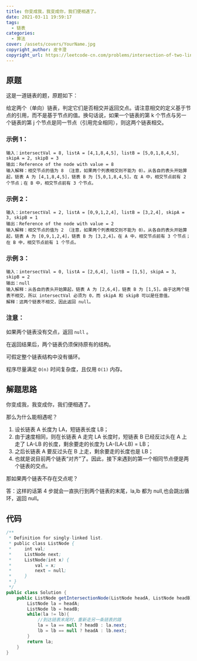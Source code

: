 ```yaml
---
title: 你变成我，我变成你，我们便相遇了。
date: 2021-03-11 19:59:17
tags:
  - 链表
categories:
  - 算法
cover: /assets/covers/YourName.jpg
copyright_author: 皮卡澄
copyright_url: https://leetcode-cn.com/problems/intersection-of-two-linked-lists-lcci/solution/ni-de-ming-zi-ni-bian-cheng-wo-wo-bian-c-q56d/
---
```


## 原题

这是一道链表的题，原题如下：

给定两个（单向）链表，判定它们是否相交并返回交点。请注意相交的定义基于节点的引用，而不是基于节点的值。换句话说，如果一个链表的第 k 个节点与另一个链表的第 j 个节点是同一节点（引用完全相同），则这两个链表相交。

### 示例 1：

```
输入：intersectVal = 8, listA = [4,1,8,4,5], listB = [5,0,1,8,4,5], skipA = 2, skipB = 3
输出：Reference of the node with value = 8
输入解释：相交节点的值为 8 （注意，如果两个列表相交则不能为 0）。从各自的表头开始算起，链表 A 为 [4,1,8,4,5]，链表 B 为 [5,0,1,8,4,5]。在 A 中，相交节点前有 2 个节点；在 B 中，相交节点前有 3 个节点。
```

### 示例 2：

```
输入：intersectVal = 2, listA = [0,9,1,2,4], listB = [3,2,4], skipA = 3, skipB = 1
输出：Reference of the node with value = 2
输入解释：相交节点的值为 2 （注意，如果两个列表相交则不能为 0）。从各自的表头开始算起，链表 A 为 [0,9,1,2,4]，链表 B 为 [3,2,4]。在 A 中，相交节点前有 3 个节点；在 B 中，相交节点前有 1 个节点。
```

### 示例 3：

```
输入：intersectVal = 0, listA = [2,6,4], listB = [1,5], skipA = 3, skipB = 2
输出：null
输入解释：从各自的表头开始算起，链表 A 为 [2,6,4]，链表 B 为 [1,5]。由于这两个链表不相交，所以 intersectVal 必须为 0，而 skipA 和 skipB 可以是任意值。
解释：这两个链表不相交，因此返回 null。
```

### 注意：

如果两个链表没有交点，返回 `null` 。

在返回结果后，两个链表仍须保持原有的结构。

可假定整个链表结构中没有循环。

程序尽量满足 `O(n)` 时间复杂度，且仅用 `O(1)` 内存。

## 解题思路

你变成我，我变成你，我们便相遇了。

那么为什么能相遇呢？

1. 设长链表 A 长度为 LA，短链表长度 LB；
2. 由于速度相同，则在长链表 A 走完 LA 长度时，短链表 B 已经反过头在 A 上走了 LA-LB 的长度，剩余要走的长度为 LA-(LA-LB) = LB；
3. 之后长链表 A 要反过头在 B 上走，剩余要走的长度也是 LB；
4. 也就是说目前两个链表“对齐”了。因此，接下来遇到的第一个相同节点便是两个链表的交点。

那如果两个链表不存在交点呢？

答：这样的话第 4 步就会一直执行到两个链表的末尾，la,lb 都为 null,也会跳出循环，返回 null。

## 代码

```java
/**
 * Definition for singly-linked list.
 * public class ListNode {
 *     int val;
 *     ListNode next;
 *     ListNode(int x) {
 *         val = x;
 *         next = null;
 *     }
 * }
 */
public class Solution {
    public ListNode getIntersectionNode(ListNode headA, ListNode headB) {
        ListNode la = headA;
        ListNode lb = headB;
        while(la != lb){
            //到达链表末尾时，重新走另一条链表的路
            la = la == null ? headB : la.next;
            lb = lb == null ? headA : lb.next;
        }
        return la;
    }
}
```
